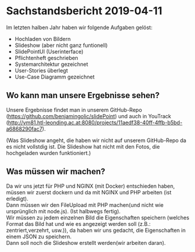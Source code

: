 # Sachstandsbericht 2019-04-11

Im letzten halben Jahr haben wir folgende Aufgaben gelöst:

* Hochladen von Bildern
* Slideshow (aber nicht ganz funtionell)
* SlidePointUI (Userinterface)
* Pflichtenheft geschrieben
* Systemarchitektur gezeichnet
* User-Stories überlegt
* Use-Case Diagramm gezeichnet


## Wo kann man unsere Ergebnisse sehen?

Unsere Ergebnisse findet man in unserem GitHub-Repo (https://github.com/benjamingolic/slidePoint) und auch in YouTrack (http://vm81.htl-leonding.ac.at:8080/projects/11aedf38-40ff-4ffb-b5bd-a6868290fac7).

(Was Slideshow angeht, die haben wir nicht auf unserem GitHub-Repo da es nicht vollstdig ist. Die Slideshow hat nicht mit den Fotos, die hochgeladen wurden funktioniert.)

## Was müssen wir machen?

Da wir uns jetzt für PHP und NGINX (mit Docker) entschieden haben, müssen wir zuerst dockern und da mit NGINX und PHP arbeiten (ist erledigt). <br>
Dann müssen wir den FileUpload mit PHP machen(und nicht wie ursprünglich mit node.js). (Ist halbwegs fertig). <br>
Wir müssen zu jedem einzelnen Bild die Eigenschaften speichern (welches Format das Bild hat und wie es angezeigt werden soll (z.B.: zentriert,verzehrt, usw.)), da haben wir uns gedacht, die Eigenschaften in einem JSON zu speichern.<br>
Dann soll noch die Slideshow erstellt werden(wir arbeiten daran).